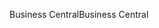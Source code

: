<span data-ttu-id="51216-101">Business Central</span><span class="sxs-lookup"><span data-stu-id="51216-101">Business Central</span></span>
